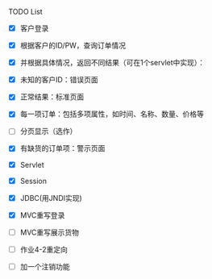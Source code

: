 TODO List

- [x] 客户登录


- [x] 根据客户的ID/PW，查询订单情况


- [x] 并根据具体情况，返回不同结果（可在1个servlet中实现）：


- [x] 未知的客户ID：错误页面


- [x] 正常结果：标准页面


- [x] 每一项订单：包括多项属性，如时间、名称、数量、价格等


- [ ] 分页显示（选作）


- [x] 有缺货的订单项：警示页面
- [x] Servlet
- [x] Session
- [x] JDBC(用JNDI实现)
- [x] MVC重写登录
- [ ] MVC重写展示货物
- [ ] 作业4-2重定向
- [ ] 加一个注销功能